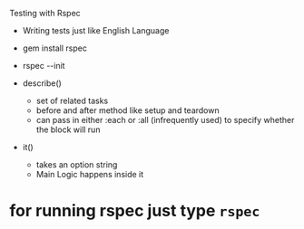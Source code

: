 Testing with Rspec

- Writing tests just like English Language 
- gem install rspec
- rspec --init

- describe()
    - set of related tasks
    - before and after method like setup and teardown
    - can pass in either :each or :all (infrequently used) to specify whether the block will run

- it()
    - takes an option string
    - Main Logic happens inside it
    
# for running rspec just type `rspec`


    
